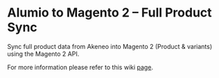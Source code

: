 
# Alumio to Magento 2 – Full Product Sync

Sync full product data from Akeneo into Magento 2 (Product & variants) using the Magento 2 API.

For more information please refer to this wiki [page](https://github.com/alumio-int/akeneo-magento-templates/wiki/Sending-Product-Data-from-Alumio-to-magento-%E2%80%90-Route-Setup).